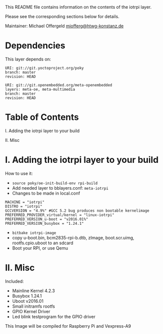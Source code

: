 This README file contains information on the contents of the
iotrpi layer.

Please see the corresponding sections below for details.

Maintainer: Michael Offergeld <miofferg@htwg-konstanz.de>

Dependencies
============

This layer depends on:

```
URI: git://git.yoctoproject.org/poky
branch: master
revision: HEAD

URI: git://git.openembedded.org/meta-openembedded
layers: meta-oe, meta-multimedia
branch: master
revision: HEAD
```

Table of Contents
=================

  I. Adding the iotrpi layer to your build
  
 II. Misc


I. Adding the iotrpi layer to your build
=================================================

How to use it:

- ```source poky/oe-init-build-env rpi-build```
- Add needed layer to bblayers.conf: ```meta-iotrpi```
- Changes to be made in local.conf
```
MACHINE = "iotrpi"
DISTRO = "iotrpi"
GCCVERSION = "4.9%" #GCC 5.2 bug produces non bootable kernelimage 
PREFERRED_PROVIDER_virtual/kernel = "linux-iotrpi"
PREFERRED_VERSION_u-boot = "v2016.01%"
PREFERRED_VERSION_busybox = "1.24.1"
```
- ```bitbake iotrpi-image```
- copy u-boot.bin, bcm2835-rpi-b.dtb, zImage, boot.scr.uimg, rootfs.cpio.uboot to an sdcard
- Boot your RPI, or use Qemu

II. Misc
========

Included:

* Mainline Kernel 4.2.3
* Busybox 1.24.1
* Uboot v2016.01
* Small initramfs rootfs
* GPIO Kernel Driver
* Led blink testprogram for the GPIO driver

This Image will be compiled for Raspberry Pi and Vexpress-A9


